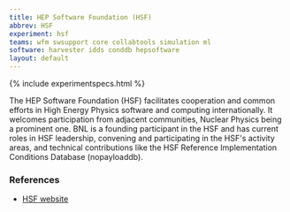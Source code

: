 ```yaml
---
title: HEP Software Foundation (HSF)
abbrev: HSF
experiment: hsf
teams: wfm swsupport core collabtools simulation ml
software: harvester idds conddb hepsoftware
layout: default
---
```


{% include experimentspecs.html %}

The HEP Software Foundation (HSF) facilitates cooperation and common efforts in High Energy Physics software and computing internationally. It welcomes participation from adjacent communities, Nuclear Physics being a prominent one. BNL is a founding participant in the HSF and has current roles in HSF leadership, convening and participating in the HSF's activity areas, and technical contributions like the HSF Reference Implementation Conditions Database (nopayloaddb).

### References

- [HSF website](https://hepsoftwarefoundation.org)
